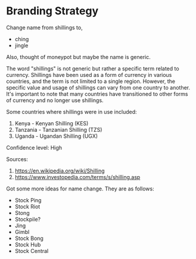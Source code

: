 # Branding Strategy

Change name from shillings to,
 - ching
 - jingle

Also, thought of moneypot but maybe the name is generic.

The word "shillings" is not generic but rather a specific term related to currency. Shillings have been used as a form of currency in various countries, and the term is not limited to a single region. However, the specific value and usage of shillings can vary from one country to another. It's important to note that many countries have transitioned to other forms of currency and no longer use shillings.

Some countries where shillings were in use included:

1. Kenya - Kenyan Shilling (KES)
1. Tanzania - Tanzanian Shilling (TZS)
1. Uganda - Ugandan Shilling (UGX)

Confidence level: High

Sources:
1. https://en.wikipedia.org/wiki/Shilling
2. https://www.investopedia.com/terms/s/shilling.asp

Got some more ideas for name change. They are as follows:
 - Stock Ping
 - Stock Riot
 - Stong
 - Stockpile?
 - Jing
 - Gimbl
 - Stock Bong
 - Stock Hub
 - Stock Central